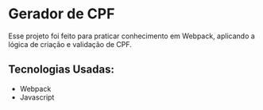 # Gerador de CPF

Esse projeto foi feito para praticar conhecimento em Webpack, aplicando a lógica de criação e validação de CPF.

## Tecnologias Usadas:
- Webpack
- Javascript
